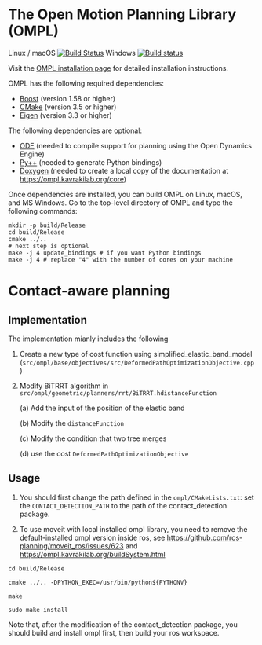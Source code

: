 The Open Motion Planning Library (OMPL)
=======================================

Linux / macOS [![Build Status](https://travis-ci.org/ompl/ompl.svg?branch=main)](https://travis-ci.org/ompl/ompl)
Windows [![Build status](https://ci.appveyor.com/api/projects/status/valuv9sabye1y35n/branch/main?svg=true)](https://ci.appveyor.com/project/mamoll/ompl/branch/main)

Visit the [OMPL installation page](https://ompl.kavrakilab.org/core/installation.html) for
detailed installation instructions.

OMPL has the following required dependencies:

* [Boost](https://www.boost.org) (version 1.58 or higher)
* [CMake](https://www.cmake.org) (version 3.5 or higher)
* [Eigen](http://eigen.tuxfamily.org) (version 3.3 or higher)

The following dependencies are optional:

* [ODE](http://ode.org) (needed to compile support for planning using the Open Dynamics Engine)
* [Py++](https://github.com/ompl/ompl/blob/main/doc/markdown/installPyPlusPlus.md) (needed to generate Python bindings)
* [Doxygen](http://www.doxygen.org) (needed to create a local copy of the documentation at
  https://ompl.kavrakilab.org/core)

Once dependencies are installed, you can build OMPL on Linux, macOS,
and MS Windows. Go to the top-level directory of OMPL and type the
following commands:

    mkdir -p build/Release
    cd build/Release
    cmake ../..
    # next step is optional
    make -j 4 update_bindings # if you want Python bindings
    make -j 4 # replace "4" with the number of cores on your machine

# Contact-aware planning

## Implementation

The implementation mianly includes the following

1. Create a new type of cost function using simplified_elastic_band_model (`src/ompl/base/objectives/src/DeformedPathOptimizationObjective.cpp`)

2. Modify BiTRRT algorithm in `src/ompl/geometric/planners/rrt/BiTRRT.hdistanceFunction`

    (a) Add the input of the position of the elastic band

    (b) Modify the `distanceFunction`

    (c) Modify the condition that two tree merges 

    (d) use the cost `DeformedPathOptimizationObjective`

## Usage

1. You should first change the path defined in the `ompl/CMakeLists.txt`:
set the `CONTACT_DETECTION_PATH` to the path of the contact_detection package.

2. To use moveit with local installed ompl library, you need to remove the default-installed ompl version inside ros, see https://github.com/ros-planning/moveit_ros/issues/623  and https://ompl.kavrakilab.org/buildSystem.html 


```
cd build/Release

cmake ../.. -DPYTHON_EXEC=/usr/bin/python${PYTHONV}

make

sudo make install
```

Note that, after the modification of the contact_detection package, you should build and install ompl first, then build your ros workspace. 


